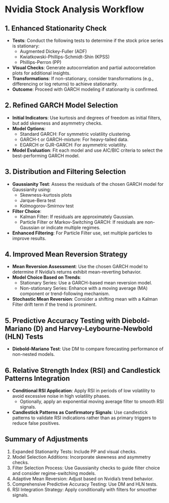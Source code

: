 # Nvidia Stock Analysis Workflow

## 1. Enhanced Stationarity Check
- **Tests**: Conduct the following tests to determine if the stock price series is stationary:
  - Augmented Dickey-Fuller (ADF)
  - Kwiatkowski-Phillips-Schmidt-Shin (KPSS)
  - Phillips-Perron (PP)
- **Visual Checks**: Generate autocorrelation and partial autocorrelation plots for additional insights.
- **Transformations**: If non-stationary, consider transformations (e.g., differencing or log returns) to achieve stationarity.
- **Outcome**: Proceed with GARCH modeling if stationarity is confirmed.

## 2. Refined GARCH Model Selection
- **Initial Indicators**: Use kurtosis and degrees of freedom as initial filters, but add skewness and asymmetry checks.
- **Model Options**:
  - Standard GARCH: For symmetric volatility clustering.
  - GARCH-t or GARCH-mixture: For heavy-tailed data.
  - EGARCH or GJR-GARCH: For asymmetric volatility.
- **Model Evaluation**: Fit each model and use AIC/BIC criteria to select the best-performing GARCH model.

## 3. Distribution and Filtering Selection
- **Gaussianity Test**: Assess the residuals of the chosen GARCH model for Gaussianity using:
  - Skewness-kurtosis plots
  - Jarque-Bera test
  - Kolmogorov-Smirnov test
- **Filter Choice**:
  - Kalman Filter: If residuals are approximately Gaussian.
  - Particle Filter or Markov-Switching GARCH: If residuals are non-Gaussian or indicate multiple regimes.
- **Enhanced Filtering**: For Particle Filter use, set multiple particles to improve results.

## 4. Improved Mean Reversion Strategy
- **Mean Reversion Assessment**: Use the chosen GARCH model to determine if Nvidia’s returns exhibit mean-reverting behavior.
- **Model Choice Based on Trends**:
  - Stationary Series: Use a GARCH-based mean reversion model.
  - Non-stationary Series: Enhance with a moving average (MA) component or trend-following mechanism.
- **Stochastic Mean Reversion**: Consider a shifting mean with a Kalman Filter drift term if the trend is prominent.

## 5. Predictive Accuracy Testing with Diebold-Mariano (D) and Harvey-Leybourne-Newbold (HLN) Tests
- **Diebold-Mariano Test**: Use DM to compare forecasting performance of non-nested models.


## 6. Relative Strength Index (RSI) and Candlestick Patterns Integration
- **Conditional RSI Application**: Apply RSI in periods of low volatility to avoid excessive noise in high volatility phases.
  - Optionally, apply an exponential moving average filter to smooth RSI signals.
- **Candlestick Patterns as Confirmatory Signals**: Use candlestick patterns to validate RSI indications rather than as primary triggers to reduce false positives.

## Summary of Adjustments
1. Expanded Stationarity Tests: Include PP and visual checks.
2. Model Selection Additions: Incorporate skewness and asymmetry checks.
3. Filter Selection Process: Use Gaussianity checks to guide filter choice and consider regime-switching models.
4. Adaptive Mean Reversion: Adjust based on Nvidia’s trend behavior.
5. Comprehensive Predictive Accuracy Testing: Use DM and HLN tests.
6. RSI Integration Strategy: Apply conditionally with filters for smoother signals.

